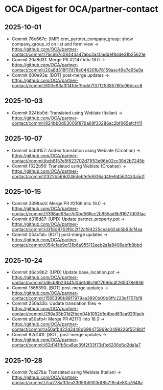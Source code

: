 # OCA Digest for OCA/partner-contact

## 2025-10-01

- Commit 76c667c: [IMP] crm_partner_company_group: show company_group_id on list and form view → https://github.com/OCA/partner-contact/commit/76c667c08444a47abc3a40addef8dde31b25621e
- Commit 20a8d31: Merge PR #2147 into 18.0 → https://github.com/OCA/partner-contact/commit/20a8d318f17d78e044201b78159aac49e7e95a9a
- Commit 600e93a: [BOT] post-merge updates → https://github.com/OCA/partner-contact/commit/600e93a3ff41def5bdd7f37125385780c06dccc8

## 2025-10-03

- Commit 924bb0d: Translated using Weblate (Italian) → https://github.com/OCA/partner-contact/commit/924bb0d03006f879a68f33286ac2bf665efcf411

## 2025-10-07

- Commit bcb8157: Added translation using Weblate (Croatian) → https://github.com/OCA/partner-contact/commit/bcb8157e5f623702d71f53e96b02cc39d2b7245b
- Commit f322b56: Translated using Weblate (Croatian) → https://github.com/OCA/partner-contact/commit/f322b569d246debfefe9316ad49e94562433a5d1

## 2025-10-15

- Commit 3398ac6: Merge PR #2166 into 18.0 → https://github.com/OCA/partner-contact/commit/3398ac63ae7d0bd566cc2b655ad8b91677d03fac
- Commit d318d87: [UPD] Update partner_property.pot → https://github.com/OCA/partner-contact/commit/d318d8763f6c2f12cf84225ceab62ab5b93cf4aa
- Commit 054cfab: [BOT] post-merge updates → https://github.com/OCA/partner-contact/commit/054cfab9cf31b6a955112eeb2a1a8406abfb9bbd

## 2025-10-24

- Commit d6cb8b2: [UPD] Update base_location.pot → https://github.com/OCA/partner-contact/commit/d6cb8b2344fd04e1d8c16f17666c4f265078e936
- Commit 1565390: [BOT] post-merge updates → https://github.com/OCA/partner-contact/commit/1565390b88f7979aa3990b09b6ffc223ef757bf8
- Commit 250a33b: Update translation files → https://github.com/OCA/partner-contact/commit/250a33b01d2fbee04b1052e1d4bed63ca929faeb
- Commit a50afb4: Merge PR #2170 into 18.0 → https://github.com/OCA/partner-contact/commit/a50afb422d3d48d699475969c0498226f5518b1f
- Commit 62d141f: [BOT] post-merge updates → https://github.com/OCA/partner-contact/commit/62d141fb5ca8ac39f2f33f73d1e6206d5d2da1a7

## 2025-10-28

- Commit 7ca278a: Translated using Weblate (Italian) → https://github.com/OCA/partner-contact/commit/7ca278aff0ea3305fb5903df857f9e4e80a7648a

